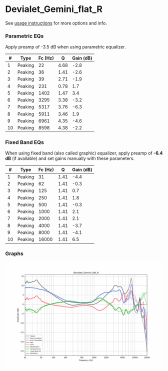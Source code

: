 # Devialet_Gemini_flat_R
See [usage instructions](https://github.com/jaakkopasanen/AutoEq#usage) for more options and info.

### Parametric EQs
Apply preamp of -3.5 dB when using parametric equalizer.

|   # | Type    |   Fc (Hz) |    Q |   Gain (dB) |
|-----|---------|-----------|------|-------------|
|   1 | Peaking |        22 | 4.68 |        -2.8 |
|   2 | Peaking |        36 | 1.41 |        -2.6 |
|   3 | Peaking |        39 | 2.71 |        -1.9 |
|   4 | Peaking |       231 | 0.78 |         1.7 |
|   5 | Peaking |      1402 | 1.47 |         3.4 |
|   6 | Peaking |      3295 | 3.38 |        -3.2 |
|   7 | Peaking |      5317 | 3.76 |        -6.3 |
|   8 | Peaking |      5911 | 3.46 |         1.9 |
|   9 | Peaking |      6961 | 4.35 |        -4.6 |
|  10 | Peaking |      8598 | 4.38 |        -2.2 |

### Fixed Band EQs
When using fixed band (also called graphic) equalizer, apply preamp of **-6.4 dB** (if available) and set gains manually with these parameters.

|   # | Type    |   Fc (Hz) |    Q |   Gain (dB) |
|-----|---------|-----------|------|-------------|
|   1 | Peaking |        31 | 1.41 |        -4.4 |
|   2 | Peaking |        62 | 1.41 |        -0.3 |
|   3 | Peaking |       125 | 1.41 |         0.7 |
|   4 | Peaking |       250 | 1.41 |         1.8 |
|   5 | Peaking |       500 | 1.41 |        -0.3 |
|   6 | Peaking |      1000 | 1.41 |         2.1 |
|   7 | Peaking |      2000 | 1.41 |         2.1 |
|   8 | Peaking |      4000 | 1.41 |        -3.7 |
|   9 | Peaking |      8000 | 1.41 |        -4.1 |
|  10 | Peaking |     16000 | 1.41 |         6.5 |

### Graphs
![](./Devialet_Gemini_flat_R.png)
